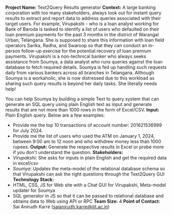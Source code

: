 **Project Name:** Text2Query Results generator
**Context:** A large banking corporation with too many stakeholders, always look out for instant query results to extract and report data to address queries associated with their target users. For example, Virupakshi - who is a loan analyst working for Bank of Baroda is tasked to identify a list of users who defaulted on their loan premium payments for the past 3 months in the district of Warangal Urban, Telangana. She is supposed to share this information with loan field operators Sarika, Radha, and Swaroop so that they can conduct an in-person follow-up exercise for the potential recovery of loan premium payments. Virupakshi is a non-technical banker who always seeks assistance from Soumya, a data analyst who runs queries against the loan database to fetch required details. 
Soumya is fed up handling such requests daily from various bankers across all branches in Telangana. Although Soumya is a workaholic, she is now distressed due to this workload as sharing such query results is beyond her daily tasks. She literally needs help!

You can help Soumya by building a simple Text to query system that can generate an SQL query using plain English text as input and generate results that are not more than 1000 rows in the form of Excel/CSV.
**Input:** Plain English query. Below are a few examples:
* Provide me the top 10 transactions of account number: 201621536989 for July 2024.
* Provide me the list of users who used the ATM on January 1, 2024, between 9:00 am to 12 noon and who withdrew money less than 1000 rupees. 
**Output:** Generate the respective results in Excel or probe more if you don't understand the question.
**Stakeholders:**
* _Virupakshi:_ She asks for inputs in plain English and get the required data in excel/csv
* _Soumya:_ Updates the meta-model of the relational database schema so that Virupakshi can ask the right questions through the Text2Query GUI
**Technology Stack:**
* HTML, CSS, JS for Web site with a Chat GUI for Virupakshi, Meta-model updater for Soumya
* SQL generator in JS so that it can be passed to relational database and obtains data to Web using API or RPC
**Team Size:** 4
**Point of Contact:** Sai Anirudh Karre (saianirudh.karre@iiit.ac.in)
